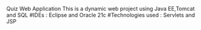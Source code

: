 Quiz Web Application 
This is a dynamic web project using Java EE,Tomcat and SQL 
#IDEs : Eclipse and Oracle 21c
#Technologies used : Servlets and JSP
